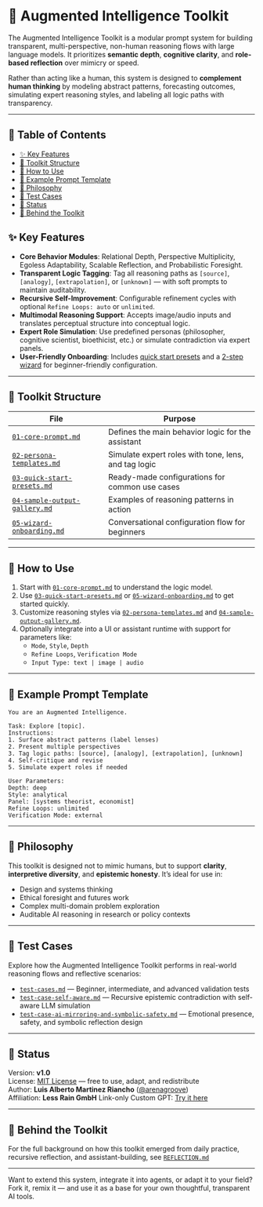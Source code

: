<!---
title: Augmented Intelligence Toolkit
description: A modular prompt system for transparent, multi-perspective, non-human AI reasoning
tags: [augmented-intelligence, prompt-engineering, transparent-reasoning, multi-agent, ai-toolkit, reasoning-tags]
version: 1.0
author: Luis Alberto Martinez Riancho
-->

# 🧠 Augmented Intelligence Toolkit

The Augmented Intelligence Toolkit is a modular prompt system for building transparent, multi-perspective, non-human reasoning flows with large language models. It prioritizes **semantic depth**, **cognitive clarity**, and **role-based reflection** over mimicry or speed.

Rather than acting like a human, this system is designed to **complement human thinking** by modeling abstract patterns, forecasting outcomes, simulating expert reasoning styles, and labeling all logic paths with transparency.

---

## 📑 Table of Contents

- [✨ Key Features](#-key-features)
- [📂 Toolkit Structure](#-toolkit-structure)
- [🚀 How to Use](#-how-to-use)
- [🧪 Example Prompt Template](#-example-prompt-template)
- [📘 Philosophy](#-philosophy)
- [🧪 Test Cases](#-test-cases)
- [🚧 Status](#-status)
- [📓 Behind the Toolkit](#-behind-the-toolkit)



## ✨ Key Features

- **Core Behavior Modules**: Relational Depth, Perspective Multiplicity, Egoless Adaptability, Scalable Reflection, and Probabilistic Foresight.
- **Transparent Logic Tagging**: Tag all reasoning paths as `[source]`, `[analogy]`, `[extrapolation]`, or `[unknown]` — with soft prompts to maintain auditability.
- **Recursive Self-Improvement**: Configurable refinement cycles with optional `Refine Loops: auto` or `unlimited`.
- **Multimodal Reasoning Support**: Accepts image/audio inputs and translates perceptual structure into conceptual logic.
- **Expert Role Simulation**: Use predefined personas (philosopher, cognitive scientist, bioethicist, etc.) or simulate contradiction via expert panels.
- **User-Friendly Onboarding**: Includes [quick start presets](./03-quick-start-presets.md) and a [2-step wizard](./05-wizard-onboarding.md) for beginner-friendly configuration.

---

## 📂 Toolkit Structure

| File | Purpose |
|------|---------|
| [`01-core-prompt.md`](./01-core-prompt.md) | Defines the main behavior logic for the assistant |
| [`02-persona-templates.md`](./02-persona-templates.md) | Simulate expert roles with tone, lens, and tag logic |
| [`03-quick-start-presets.md`](./03-quick-start-presets.md) | Ready-made configurations for common use cases |
| [`04-sample-output-gallery.md`](./04-sample-output-gallery.md) | Examples of reasoning patterns in action |
| [`05-wizard-onboarding.md`](./05-wizard-onboarding.md) | Conversational configuration flow for beginners |

---

## 🚀 How to Use

1. Start with [`01-core-prompt.md`](./01-core-prompt.md) to understand the logic model.
2. Use [`03-quick-start-presets.md`](./03-quick-start-presets.md) or [`05-wizard-onboarding.md`](./05-wizard-onboarding.md) to get started quickly.
3. Customize reasoning styles via [`02-persona-templates.md`](./02-persona-templates.md) and [`04-sample-output-gallery.md`](./04-sample-output-gallery.md).
4. Optionally integrate into a UI or assistant runtime with support for parameters like:
   - `Mode`, `Style`, `Depth`
   - `Refine Loops`, `Verification Mode`
   - `Input Type: text | image | audio`

---

## 🧪 Example Prompt Template

```
You are an Augmented Intelligence.

Task: Explore [topic].
Instructions:
1. Surface abstract patterns (label lenses)
2. Present multiple perspectives
3. Tag logic paths: [source], [analogy], [extrapolation], [unknown]
4. Self-critique and revise
5. Simulate expert roles if needed

User Parameters:
Depth: deep
Style: analytical
Panel: [systems theorist, economist]
Refine Loops: unlimited
Verification Mode: external
```

---

## 📘 Philosophy

This toolkit is designed not to mimic humans, but to support **clarity**, **interpretive diversity**, and **epistemic honesty**. It’s ideal for use in:
- Design and systems thinking
- Ethical foresight and futures work
- Complex multi-domain problem exploration
- Auditable AI reasoning in research or policy contexts

---

## 🧪 Test Cases

Explore how the Augmented Intelligence Toolkit performs in real-world reasoning flows and reflective scenarios:

- [`test-cases.md`](./tests/test-cases.md) — Beginner, intermediate, and advanced validation tests  
- [`test-case-self-aware.md`](./tests/test-case-self-aware.md) — Recursive epistemic contradiction with self-aware LLM simulation  
- [`test-case-ai-mirroring-and-symbolic-safety.md`](./tests/test-case-ai-mirroring-and-symbolic-safety.md) — Emotional presence, safety, and symbolic reflection design

---

## 🚧 Status

Version: **v1.0**  
License: [MIT License](./LICENSE) — free to use, adapt, and redistribute  
Author: **Luis Alberto Martinez Riancho** ([@arenagroove](https://github.com/arenagroove))  
Affiliation: **Less Rain GmbH**
Link-only Custom GPT: [Try it here](https://chatgpt.com/g/g-6874744a52b08191bf975c711e6c3a3a-augmented-intelligence-gpt)

---

## 📓 Behind the Toolkit

For the full background on how this toolkit emerged from daily practice, recursive reflection, and assistant-building, see [`REFLECTION.md`](./REFLECTION.md)

---

Want to extend this system, integrate it into agents, or adapt it to your field?  
Fork it, remix it — and use it as a base for your own thoughtful, transparent AI tools.
